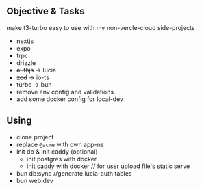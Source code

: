 ## Objective & Tasks
make t3-turbo easy to use with my non-vercle-cloud side-projects
  - nextjs
  - expo
  - trpc
  - drizzle
  - ~~authjs~~ -> lucia
  - ~~zod~~ -> io-ts
  - ~~turbo~~ -> bun 
  - remove env config and validations
  - add some docker config for local-dev


## Using
  - clone project
  - replace `@acme` with own app-ns
  - init db & init caddy (optional)
    - init postgres with docker
    - init caddy with docker // for user upload file's static serve
  - bun db:sync //generate lucia-auth tables
  - bun web:dev
